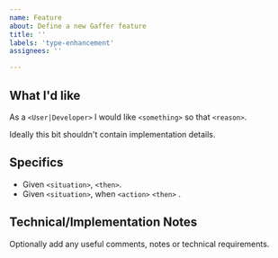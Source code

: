 ```yaml
---
name: Feature
about: Define a new Gaffer feature
title: ''
labels: 'type-enhancement'
assignees: ''

---
```


## What I'd like ##

As a `<User|Developer>` I would like `<something>` so that `<reason>`.

Ideally this bit shouldn't contain implementation details.

## Specifics ##

* Given `<situation>`, `<then>`.
* Given `<situation>`, when `<action>` `<then>` .

## Technical/Implementation Notes ##

Optionally add any useful comments, notes or technical requirements.
